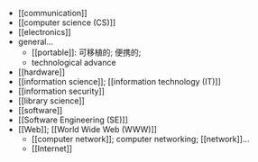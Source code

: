 - [[communication]]
- [[computer science (CS)]]
- [[electronics]]
- general...
    - [[portable]]: 可移植的; 便携的;
    - technological advance
- [[hardware]]
- [[information science]]; [[information technology (IT)]]
- [[information security]]
- [[library science]]
- [[software]]
- [[Software Engineering (SE)]]
- [[Web]]; [[World Wide Web (WWW)]]
    - [[computer network]]; computer networking; [[network]]...
    - [[Internet]]
